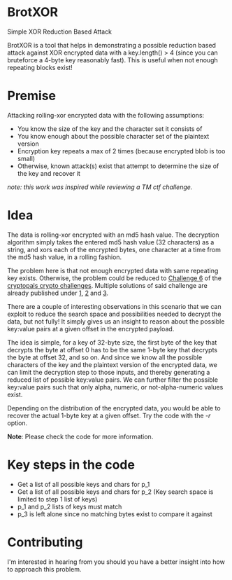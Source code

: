 # BrotXOR
Simple XOR Reduction Based Attack

BrotXOR is a tool that helps in demonstrating a possible reduction based attack against XOR encrypted data with a key.length() > 4 (since you can bruteforce a 4-byte key reasonably fast). This is useful when not enough repeating blocks exist!

# Premise

Attacking rolling-xor encrypted data with the following assumptions:

 * You know the size of the key and the character set it consists of
 * You know enough about the possible character set of the plaintext version
 * Encryption key repeats a max of 2 times (because encrypted blob is too small)
 * Otherwise, known attack(s) exist that attempt to determine the size of the key and recover it

*note: this work was inspired while reviewing a TM ctf challenge.*

# Idea

The data is rolling-xor encrypted with an md5 hash value. The decryption algorithm simply takes the entered md5 hash value (32 characters) as a string, and xors each of the encrypted bytes, one character at a time from the md5 hash value, in a rolling fashion.

The problem here is that not enough encrypted data with same repeating key exists. Otherwise, the problem could be reduced to [Challenge 6](https://cryptopals.com/sets/1/challenges/6) of the [cryptopals crypto challenges](https://cryptopals.com/). Multiple solutions of said challenge are already published under [1](https://laconicwolf.com/2018/06/30/cryptopals-challenge-6-break-repeating-key-xor/), [2](https://carterbancroft.com/breaking-repeating-key-xor-theory/) and [3](https://thmsdnnr.com/tutorials/javascript/cryptopals/2017/09/16/cryptopals-set1-challenge-6-break-repeating-key-XOR.html).

There are a couple of interesting observations in this scenario that we can exploit to reduce the search space and possibilities needed to decrypt the data, but not fully! It simply gives us an insight to reason about the possible key:value pairs at a given offset in the encrypted payload.

The idea is simple, for a key of 32-byte size, the first byte of the key that decrypts the byte at offset 0 has to be the same 1-byte key that decrypts the byte at offset 32, and so on. And since we know all the possible characters of the key and the plaintext version of the encrypted data, we can limit the decryption step to those inputs, and thereby generating a reduced list of possible key:value pairs. We can further filter the possible key:value pairs such that only alpha, numeric, or not-alpha-numeric values exist.

Depending on the distribution of the encrypted data, you would be able to recover the actual 1-byte key at a given offset. Try the code with the *-r* option.

**Note**: Please check the code for more information.

# Key steps in the code

 * Get a list of all possible keys and chars for p_1
 * Get a list of all possible keys and chars for p_2 (Key search space is limited to step 1 list of keys)
 * p_1 and p_2 lists of keys must match
 * p_3 is left alone since no matching bytes exist to compare it against
 
 # Contributing
 
 I'm interested in hearing from you should you have a better insight into how to approach this problem.
